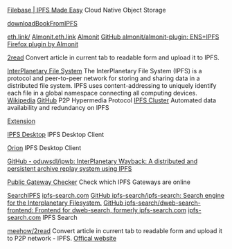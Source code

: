 
[Filebase | IPFS Made Easy](https://filebase.com/)
Cloud Native Object Storage

[downloadBookFromIPFS](https://greasyfork.org/en/scripts/428894-downloadbookfromipfs)

[eth.link/](https://eth.link/)
[Almonit.eth.link](https://almonit.eth.link/)
[Almonit](http://almonit.club/)
[GitHub almonit/almonit-plugin: ENS+IPFS Firefox plugin by Almonit](https://github.com/almonit/almonit-plugin)

[2read](https://2read.net/)
Convert article in current tab to readable form and upload it to IPFS.

[InterPlanetary File System](https://ipfs.io/)
The InterPlanetary File System (IPFS) is a protocol and peer-to-peer network for storing and sharing data in a distributed file system. IPFS uses content-addressing to uniquely identify each file in a global namespace connecting all computing devices.
[Wikipedia](https://en.wikipedia.org/wiki/InterPlanetary_File_System)
[GitHub](https://github.com/ipfs/ipfs)
P2P Hypermedia Protocol
[IPFS Cluster](https://cluster.ipfs.io/)
Automated data availability and redundancy on IPFS

[Extension](https://github.com/ipfs-shipyard/ipfs-companion)

[IPFS Desktop](https://github.com/ipfs/ipfs-desktop)
IPFS Desktop Client

[Orion](https://orion.qm64.tech/)
IPFS Desktop Client

[GitHub - oduwsdl/ipwb: InterPlanetary Wayback: A distributed and persistent archive replay system using IPFS](https://github.com/oduwsdl/ipwb)

[Public Gateway Checker](https://ipfs.github.io/public-gateway-checker/)
Check which IPFS Gateways are online

[SearchIPFS](https://ipfs-search.com/)
[ipfs-search.com](https://ipfs-search.com/#/search)
[GitHub ipfs-search/ipfs-search: Search engine for the Interplanetary Filesystem.](https://github.com/ipfs-search/ipfs-search)
[GitHub ipfs-search/dweb-search-frontend: Frontend for dweb-search, formerly ipfs-search.com](https://github.com/ipfs-search/dweb-search-frontend)
[ipfs-search.com](https://dweb-search-frontend.on.fleek.co/)
IPFS Search

[meehow/2read](https://github.com/meehow/2read)
Convert article in current tab to readable form and upload it to P2P network - IPFS.
[Offical website](https://2read.net/)
